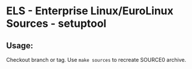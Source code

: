 # ELS - Enterprise Linux/EuroLinux Sources - setuptool
 
## Usage:
  Checkout branch or tag. Use `make sources` to recreate  SOURCE0 archive.
